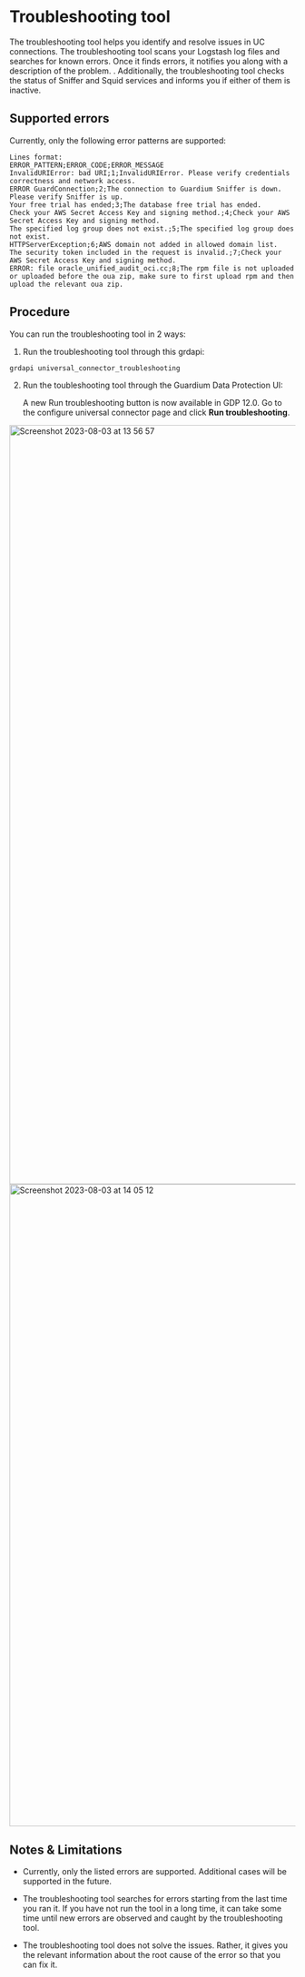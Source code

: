# Troubleshooting tool

The troubleshooting tool helps you identify and resolve issues in UC connections. The troubleshooting tool scans your Logstash log files and searches for known errors. Once it finds errors, it notifies you along with a description of the problem. . Additionally, the troubleshooting tool checks the status of Sniffer and Squid services and informs you if either of them is inactive.

## Supported errors

Currently, only the following error patterns are supported:

```
Lines format:
ERROR_PATTERN;ERROR_CODE;ERROR_MESSAGE
InvalidURIError: bad URI;1;InvalidURIError. Please verify credentials correctness and network access.
ERROR GuardConnection;2;The connection to Guardium Sniffer is down. Please verify Sniffer is up.
Your free trial has ended;3;The database free trial has ended.
Check your AWS Secret Access Key and signing method.;4;Check your AWS Secret Access Key and signing method.
The specified log group does not exist.;5;The specified log group does not exist.
HTTPServerException;6;AWS domain not added in allowed domain list.
The security token included in the request is invalid.;7;Check your AWS Secret Access Key and signing method.
ERROR: file oracle_unified_audit_oci.cc;8;The rpm file is not uploaded or uploaded before the oua zip, make sure to first upload rpm and then upload the relevant oua zip.
```

## Procedure

You can run the troubleshooting tool  in 2 ways:

1. Run the troubleshooting tool through this grdapi:

`grdapi universal_connector_troubleshooting`


2. Run the toubleshooting tool through the Guardium Data Protection UI:

   A new Run troubleshooting button is now available in GDP 12.0.
 Go to the configure universal connector page and click **Run troubleshooting**.

<img width="1338" alt="Screenshot 2023-08-03 at 13 56 57" src="https://github.com/AlexaNahum/universal-connectors/assets/94283854/df93cb28-73e1-403d-851d-3b2e8d6e4e17">

  
   <img width="1132" alt="Screenshot 2023-08-03 at 14 05 12" src="https://github.com/AlexaNahum/universal-connectors/assets/94283854/b7ed7d0e-389f-4452-a9da-f2d12b300dab">


## Notes & Limitations

- Currently, only the listed errors are supported. Additional cases will be supported in the future.

- The troubleshooting tool searches for errors starting from the last time you ran it. If you have not run the tool in a long time, it can take some time until new errors are observed and caught by the troubleshooting tool. 

- The troubleshooting tool does not solve the issues. Rather, it gives you the relevant information about the root cause of the error so that you can fix it. 
